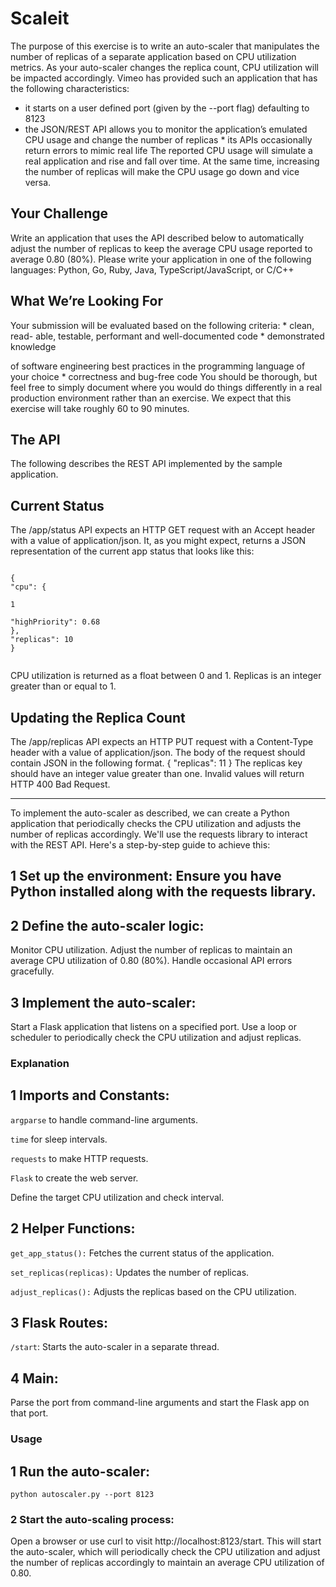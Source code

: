 # Scaleit
The purpose of this exercise is to write an auto-scaler that manipulates the
number of replicas of a separate application based on CPU utilization metrics.
As your auto-scaler changes the replica count, CPU utilization will be impacted
accordingly.
Vimeo has provided such an application that has the following characteristics:
* it starts on a user defined port (given by the --port flag) defaulting to 8123
* the JSON/REST API allows you to monitor the application’s emulated CPU
usage and change the number of replicas * its APIs occasionally return errors
to mimic real life
The reported CPU usage will simulate a real application and rise and fall over
time. At the same time, increasing the number of replicas will make the CPU
usage go down and vice versa.


## Your Challenge

Write an application that uses the API described below to automatically adjust
the number of replicas to keep the average CPU usage reported to average 0.80
(80%).
Please write your application in one of the following languages: Python, Go,
Ruby, Java, TypeScript/JavaScript, or C/C++

## What We’re Looking For

Your submission will be evaluated based on the following criteria: * clean, read-
able, testable, performant and well-documented code * demonstrated knowledge

of software engineering best practices in the programming language of your
choice * correctness and bug-free code
You should be thorough, but feel free to simply document where you would do
things differently in a real production environment rather than an exercise.
We expect that this exercise will take roughly 60 to 90 minutes.

## The API


The following describes the REST API implemented by the sample application.


## Current Status


The /app/status API expects an HTTP GET request with an Accept header
with a value of application/json. It, as you might expect, returns a JSON
representation of the current app status that looks like this:
```

{
"cpu": {

1

"highPriority": 0.68
},
"replicas": 10
}


```

CPU utilization is returned as a float between 0 and 1. Replicas is an integer
greater than or equal to 1.


## Updating the Replica Count

The /app/replicas API expects an HTTP PUT request with a Content-Type
header with a value of application/json. The body of the request should
contain JSON in the following format.
{
"replicas": 11
}
The replicas key should have an integer value greater than one. Invalid values
will return HTTP 400 Bad Request.




___________________________________

To implement the auto-scaler as described, we can create a Python application that periodically checks the CPU utilization and adjusts the number of replicas accordingly. We'll use the requests library to interact with the REST API. Here's a step-by-step guide to achieve this:

## 1 Set up the environment: Ensure you have Python installed along with the requests library.

## 2 Define the auto-scaler logic:

Monitor CPU utilization.
Adjust the number of replicas to maintain an average CPU utilization of 0.80 (80%).
Handle occasional API errors gracefully.

## 3 Implement the auto-scaler:

Start a Flask application that listens on a specified port.
Use a loop or scheduler to periodically check the CPU utilization and adjust replicas.


### Explanation


## 1 Imports and Constants:

```argparse``` to handle command-line arguments.


```time``` for sleep intervals.


```requests``` to make HTTP requests.


```Flask``` to create the web server.


Define the target CPU utilization and check interval.

## 2 Helper Functions:

```get_app_status():``` Fetches the current status of the application.


```set_replicas(replicas):``` Updates the number of replicas.


```adjust_replicas():``` Adjusts the replicas based on the CPU utilization.



## 3 Flask Routes:

```/start```: Starts the auto-scaler in a separate thread.

## 4 Main:

Parse the port from command-line arguments and start the Flask app on that port.


### Usage

## 1 Run the auto-scaler:



```
python autoscaler.py --port 8123
```

### 2 Start the auto-scaling process:

Open a browser or use curl to visit http://localhost:8123/start.
This will start the auto-scaler, which will periodically check the CPU utilization and adjust the number of replicas accordingly to maintain an average CPU utilization of 0.80.

